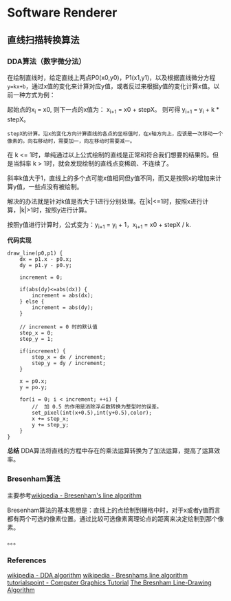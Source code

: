 # Software Renderer

## 直线扫描转换算法

### DDA算法（数字微分法）
在绘制直线时，给定直线上两点P0(x0,y0)，P1(x1,y1)，以及根据直线微分方程 `y=kx+b`，通过x值的变化来计算对应y值，或者反过来根据y值的变化计算x值。以前一种方式为例：

起始点的x<sub>i</sub> = x0, 则下一点的x值为： x<sub>i+1</sub> = x0 + stepX。 则可得 y<sub>i+1</sub> = y<sub>i</sub> + k * stepX。

```
stepX的计算。沿x的变化方向计算直线的各点的坐标值时，在x轴方向上，应该是一次移动一个像素的。向右移动时，需要加一，向左移动时需要减一。
```

在 k <= 1时，单纯通过以上公式绘制的直线是正常和符合我们想要的结果的。但是当斜率 k > 1时，就会发现绘制的直线点变稀疏、不连续了。

斜率k值大于1，直线上的多个点可能x值相同但y值不同，而又是按照x的增加来计算y值，一些点没有被绘制。

解决的办法就是针对k值是否大于1进行分别处理。在|k|<=1时，按照x进行计算，|k|>1时，按照y进行计算。

按照y值进行计算时，公式变为：y<sub>i+1</sub> = y<sub>i</sub> + 1，x<sub>i+1</sub> = x0 + stepX / k.

**代码实现**
```
draw_line(p0,p1) {
    dx = p1.x - p0.x;
    dy = p1.y - p0.y;

    increment = 0;

    if(abs(dy)<=abs(dx)) {
        increment = abs(dx);
    } else {
        increment = abs(dy);
    }

    // increment = 0 时的默认值
    step_x = 0;
    step_y = 1;

    if(increment) {
        step_x = dx / increment;
        step_y = dy / increment;
    }

    x = p0.x;
    y = po.y;

    for(i = 0; i < increment; ++i) {
        //  加 0.5 的作用是消除浮点数转换为整型时的误差。
        set_pixel(int(x+0.5),int(y+0.5),color);
        x += step_x;
        y += step_y;
    }
}

```

**总结**
DDA算法将直线的方程中存在的乘法运算转换为了加法运算，提高了运算效率。

### Bresenham算法

主要参考[wikipedia - Bresenham's line algorithm](https://en.wikipedia.org/wiki/Bresenham%27s_line_algorithm)

Bresenham算法的基本思想是：直线上的点绘制到栅格中时，对于x或者y值而言都有两个可选的像素位置。通过比较可选像素离理论点的距离来决定绘制到那个像素。

。。。

### References

[wikipedia - DDA algorithm](https://en.wikipedia.org/wiki/Digital_differential_analyzer_(graphics_algorithm))
[wikipedia - Bresnhams line algorithm](https://en.wikipedia.org/wiki/Bresenham's_line_algorithm)
[tutorialspoint - Computer Graphics Tutorial](https://www.tutorialspoint.com/computer_graphics/index.htm)
[The Bresnham Line-Drawing Algorithm](https://www.cs.helsinki.fi/group/goa/mallinnus/lines/bresenh.html)

